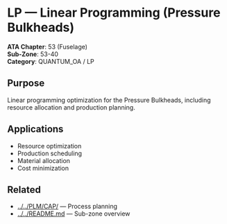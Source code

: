 # LP — Linear Programming (Pressure Bulkheads)

**ATA Chapter**: 53 (Fuselage)  
**Sub-Zone**: 53-40  
**Category**: QUANTUM_OA / LP

## Purpose

Linear programming optimization for the Pressure Bulkheads, including resource allocation and production planning.

## Applications

- Resource optimization
- Production scheduling
- Material allocation
- Cost minimization

## Related

- [../../PLM/CAP/](../../PLM/CAP/) — Process planning
- [../../README.md](../../README.md) — Sub-zone overview
